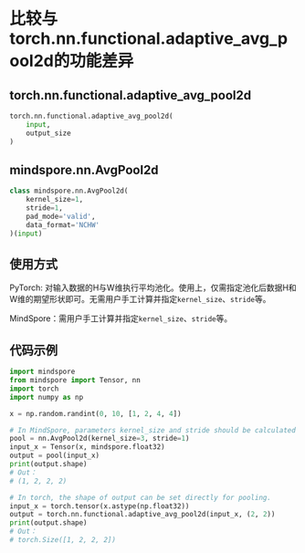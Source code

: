 ﻿# 比较与torch.nn.functional.adaptive_avg_pool2d的功能差异

## torch.nn.functional.adaptive_avg_pool2d

```python
torch.nn.functional.adaptive_avg_pool2d(
    input,
    output_size
)
```

## mindspore.nn.AvgPool2d

```python
class mindspore.nn.AvgPool2d(
    kernel_size=1,
    stride=1,
    pad_mode='valid',
    data_format='NCHW'
)(input)
```

## 使用方式

PyTorch: 对输入数据的H与W维执行平均池化。使用上，仅需指定池化后数据H和W维的期望形状即可。无需用户手工计算并指定`kernel_size`、`stride`等。

MindSpore：需用户手工计算并指定`kernel_size`、`stride`等。

## 代码示例

```python
import mindspore
from mindspore import Tensor, nn
import torch
import numpy as np

x = np.random.randint(0, 10, [1, 2, 4, 4])

# In MindSpore, parameters kernel_size and stride should be calculated in advance and set for pooling.
pool = nn.AvgPool2d(kernel_size=3, stride=1)
input_x = Tensor(x, mindspore.float32)
output = pool(input_x)
print(output.shape)
# Out：
# (1, 2, 2, 2)

# In torch, the shape of output can be set directly for pooling.
input_x = torch.tensor(x.astype(np.float32))
output = torch.nn.functional.adaptive_avg_pool2d(input_x, (2, 2))
print(output.shape)
# Out：
# torch.Size([1, 2, 2, 2])
```
